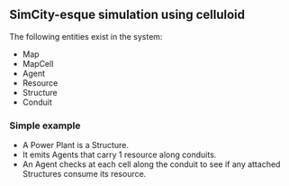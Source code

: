 ## SimCity-esque simulation using celluloid

The following entities exist in the system:

- Map
- MapCell
- Agent
- Resource
- Structure
- Conduit


### Simple example
- A Power Plant is a Structure.
- It emits Agents that carry 1 resource along conduits.
- An Agent checks at each cell along the conduit to see if any attached Structures
consume its resource.
